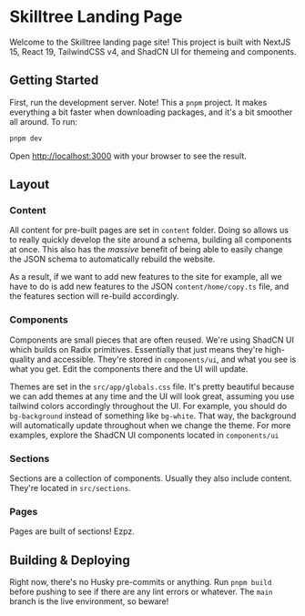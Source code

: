 # Skilltree Landing Page

Welcome to the Skilltree landing page site! This project is built with NextJS 15, React 19, TailwindCSS v4, and ShadCN UI for themeing and components.

## Getting Started

First, run the development server. Note! This a `pnpm` project. It makes everything a bit faster when downloading packages, and it's a bit smoother all around. To run:

```bash
pnpm dev
```

Open [http://localhost:3000](http://localhost:3000) with your browser to see the result.

## Layout

### Content

All content for pre-built pages are set in `content` folder. Doing so allows us to really quickly develop the site around a schema, building all components at once. This also has the _massive_ benefit of being able to easily change the JSON schema to automatically rebuild the website.

As a result, if we want to add new features to the site for example, all we have to do is add new features to the JSON `content/home/copy.ts` file, and the features section will re-build accordingly.

### Components

Components are small pieces that are often reused. We're using ShadCN UI which builds on Radix primitives. Essentially that just means they're high-quality and accessible. They're stored in `components/ui`, and what you see is what you get. Edit the components there and the UI will update.

Themes are set in the `src/app/globals.css` file. It's pretty beautiful because we can add themes at any time and the UI will look great, assuming you use tailwind colors accordingly throughout the UI. For example, you should do `bg-background` instead of something like `bg-white`. That way, the background will automatically update throughout when we change the theme. For more examples, explore the ShadCN UI components located in `components/ui`

### Sections

Sections are a collection of components. Usually they also include content. They're located in `src/sections`.

### Pages

Pages are built of sections! Ezpz.

## Building & Deploying

Right now, there's no Husky pre-commits or anything. Run `pnpm build` before pushing to see if there are any lint errors or whatever. The `main` branch is the live environment, so beware!
